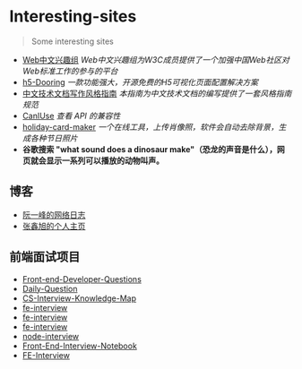 # Interesting-sites

> Some interesting sites


- [Web中文兴趣组](https://github.com/w3c/chinese-ig) *Web中文兴趣组为W3C成员提供了一个加强中国Web社区对Web标准工作的参与的平台*
- [h5-Dooring](https://github.com/MrXujiang/h5-Dooring)  *一款功能强大，开源免费的H5可视化页面配置解决方案*
- [中文技术文档写作风格指南](https://zh-style-guide.readthedocs.io/zh_CN/latest/index.html)  *本指南为中文技术文档的编写提供了一套风格指南规范*
- [CanIUse](https://caniuse.com/) *查看 API 的兼容性*
- [holiday-card-maker](https://photoroom.com/holiday-card-maker/) *一个在线工具，上传肖像照，软件会自动去除背景，生成各种节日照片*
- **谷歌搜索 "what sound does a dinosaur make"（恐龙的声音是什么），网页就会显示一系列可以播放的动物叫声。**

## 博客

- [阮一峰的网络日志](http://www.ruanyifeng.com/blog/)
- [张鑫旭的个人主页](https://www.zhangxinxu.com/)

## 前端面试项目

- [Front-end-Developer-Questions](https://github.com/h5bp/Front-end-Developer-Interview-Questions)
- [Daily-Question](https://github.com/shfshanyue/Daily-Question)
- [CS-Interview-Knowledge-Map](https://github.com/InterviewMap/CS-Interview-Knowledge-Map)
- [fe-interview](https://lucifer.ren/fe-interview)
- [fe-interview](https://github.com/biaochenxuying/blog/blob/master/interview/fe-interview.md)
- [fe-interview](https://github.com/haizlin/fe-interview)
- [node-interview](https://github.com/ElemeFE/node-interview/tree/master/sections/zh-cn)
- [Front-End-Interview-Notebook](https://github.com/CavsZhouyou/Front-End-Interview-Notebook)
- [FE-Interview](https://github.com/lgwebdream/FE-Interview)
